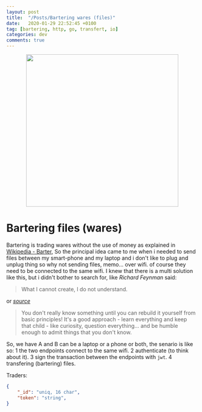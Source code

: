 ```yaml
---
layout: post
title:  "/Posts/Bartering wares (files)"
date:   2020-01-29 22:52:45 +0100
tag: [bartering, http, go, transfert, io]
categories: dev
comments: true
---
```


<p align="center">
    <img src="https://upload.wikimedia.org/wikipedia/commons/2/2b/Olaus_Magnus_-_On_Trade_Without_Using_Money.jpg" width="400">
</p>

# Bartering files (wares)
Bartering is trading wares without the use of money as explained in [Wikipedia - Barter](https://en.wikipedia.org/wiki/Barter), So the principal idea came to me when i needed to send files between my smart-phone and my laptop and i don't like to plug and unplug thing so why not sending files, memo... over wifi. of course they need to be connected to the same wifi. I knew that there is a multi solution like this, but i didn't bother to search for, like _Richard Feynman_ said:
> What I cannot create, I do not understand.

or [_source_](https://twitter.com/ProfFeynman/status/1221820266994532352)

> You don't really know something until you can rebuild it yourself from basic principles! It's a good approach - learn everything and keep that child - like curiosity, question everything... and be humble enough to admit things that you don't know.

So, we have A and B can be a laptop or a phone or both, the senario is like so:
1 the two endpoints connect to the same wifi.
2 authenticate (to think about it).
3 sign the transaction between the endpoints with `jwt`.
4 transfering (bartering) files.

Traders:
```json
{
    "_id": "uniq, 16 char",
    "token": "string",
}
```
